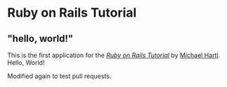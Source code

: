 # Ruby on Rails Tutorial

## "hello, world!"

This is the first application for the 
[*Ruby on Rails Tutorial*](http://www.railstutorial.org/)
by [Michael Hartl](http://michaelhartl.com/). Hello, World!

Modified again to test pull requests.
